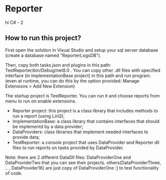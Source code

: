 # Reporter
hi C# - 2

## How to run this project?

First open the solution in Visual Studio and setup your sql server database (create a database named "ReporterLogsDB").

Then, copy both tasks.json and plugins in this path: TestReporter/bin/Debug/net8.0 . 
You can copy other .dll files with specified interface (in ImplementationBase project)
in this path and run program. (even at runtime, you can do this by the option provided: Manage Extensions > Add New Extension)

The startup project is TestReporter. You can run it and choose reports from menu to run on enable extensions.

- Reporter project: this project is a class library that includes methods to run a report (using LinQ);
- ImplementationBase: a class library that contains interfaces that should be implementd by a data provider;
- DataProviders: class libraries that implement needed interfaces to provide data;
- TestReporter: a console project that uses DataProvider and Reporter dll files to run reports on tasks provided by DataProvider.


Note: there are 2 different DataDll files: DataProviderOne and DataProviderTwo that you can see their projects. others(DataProviderThree, .. , DataProvider16) are just copy of DataProviderOne :] to test functionality of code.
